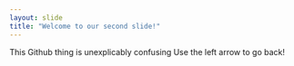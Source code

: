 ```yaml
---
layout: slide
title: "Welcome to our second slide!"
---
```

This Github thing is unexplicably confusing
Use the left arrow to go back!
